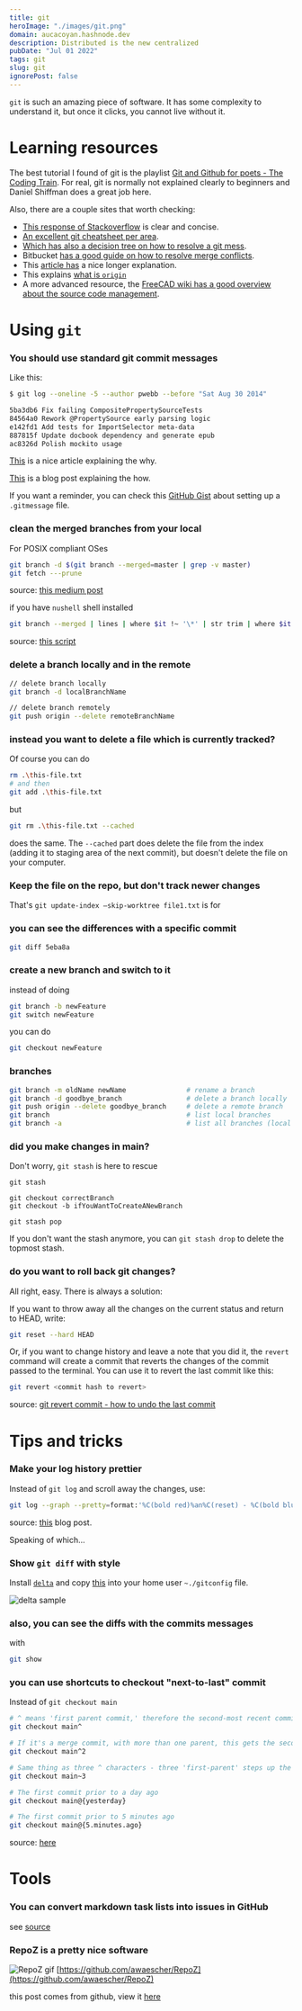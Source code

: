 ```yaml
---
title: git
heroImage: "./images/git.png"
domain: aucacoyan.hashnode.dev
description: Distributed is the new centralized
pubDate: "Jul 01 2022"
tags: git
slug: git
ignorePost: false
---
```


`git` is such an amazing piece of software. It has some complexity to understand it, but once it clicks, you cannot live without it.

# Learning resources

The best tutorial I found of git is the playlist [Git and Github for poets - The Coding Train](https://www.youtube.com/watch?v=BCQHnlnPusY&list=PLRqwX-V7Uu6ZF9C0YMKuns9sLDzK6zoiV). For real, git is normally not explained clearly to beginners and Daniel Shiffman does a great job here.

Also, there are a couple sites that worth checking:

- [This response of Stackoverflow](https://stackoverflow.com/a/3690796/8552476) is clear and concise.
- [An excellent git cheatsheet per area](https://ndpsoftware.com/git-cheatsheet.html#loc=index).
- [Which has also a decision tree on how to resolve a git mess](http://justinhileman.info/article/git-pretty/git-pretty.png).
- Bitbucket [has a good guide on how to resolve merge conflicts](https://support.atlassian.com/bitbucket-cloud/docs/resolve-merge-conflicts/).
- This [article has](https://marklodato.github.io/visual-git-guide/index-en.html) a nice longer explanation.
- This explains [what is `origin`](https://medium.com/tech-journey-with-anna/what-is-origin-in-git-894e3701dbe1)
- A more advanced resource, the [FreeCAD wiki has a good overview about the source code management](https://wiki.freecadweb.org/Source_code_management).

# Using `git`

### You should use standard git commit messages

Like this:

```sh
$ git log --oneline -5 --author pwebb --before "Sat Aug 30 2014"

5ba3db6 Fix failing CompositePropertySourceTests
84564a0 Rework @PropertySource early parsing logic
e142fd1 Add tests for ImportSelector meta-data
887815f Update docbook dependency and generate epub
ac8326d Polish mockito usage
```

[This](https://cbea.ms/git-commit/) is a nice article explaining the why.

[This](https://dev.to/timmybytes/keeping-git-commit-messages-consistent-with-a-custom-template-1jkm?signin=true) is a blog post explaining the how.

If you want a reminder, you can check this [GitHub Gist](https://gist.github.com/lisawolderiksen/a7b99d94c92c6671181611be1641c733#using-git-commit-message-templates-to-write-better-commit-messages) about setting up a `.gitmessage` file.

### clean the merged branches from your local

For POSIX compliant OSes

```sh
git branch -d $(git branch --merged=master | grep -v master)
git fetch ---prune
```

source: [this medium post](https://medium.com/@FlorentDestrema/a-simple-way-to-clean-up-your-git-project-branches-283b87478fbc)

if you have `nushell` shell installed

```sh
git branch --merged | lines | where $it !~ '\*' | str trim | where $it != 'master' and $it != 'main' | each { |it| git branch -d $it } 
```

source: [this script](https://github.com/nushell/nu_scripts/blob/e60d20733e86b3fde6b7a596bab4ee6c14d4e3dc/sourced/cool-oneliners/git_gone.nu)

### delete a branch locally and in the remote

```sh
// delete branch locally
git branch -d localBranchName

// delete branch remotely
git push origin --delete remoteBranchName
```

### instead you want to delete a file which is currently tracked?

Of course you can do
```sh
rm .\this-file.txt
# and then
git add .\this-file.txt
```

but

```sh
git rm .\this-file.txt --cached
```
does the same.
The `--cached` part does delete the file from the index (adding it to staging area of the next commit), but doesn't delete the file on your computer.

### Keep the file on the repo, but don't track newer changes

That's `git update-index –skip-worktree file1.txt` is for

### you can see the differences with a specific commit

```sh
git diff 5eba8a
```

### create a new branch and switch to it

instead of doing

```sh
git branch -b newFeature
git switch newFeature
```

you can do

```sh
git checkout newFeature
```

### branches

```sh
git branch -m oldName newName               # rename a branch
git branch -d goodbye_branch                # delete a branch locally
git push origin --delete goodbye_branch     # delete a remote branch
git branch                                  # list local branches
git branch -a                               # list all branches (local and remote)
```

### did you make changes in main?

Don't worry, `git stash` is here to rescue

```
git stash

git checkout correctBranch
git checkout -b ifYouWantToCreateANewBranch

git stash pop
```

If you don't want the stash anymore, you can `git stash drop` to delete the topmost stash.

### do you want to roll back git changes?

All right, easy. There is always a solution:

If you want to throw away all the changes on the current status and return to HEAD, write:

```sh
git reset --hard HEAD
```

Or, if you want to change history and leave a note that you did it, the `revert` command will create a commit that reverts the changes of the commit passed to the terminal. You can use it to revert the last commit like this:

```sh
git revert <commit hash to revert>
```

source: [git revert commit - how to undo the last commit](https://www.freecodecamp.org/news/git-revert-commit-how-to-undo-the-last-commit/)

# Tips and tricks

### Make your log history prettier

Instead of `git log` and scroll away the changes, use:

```sh
git log --graph --pretty=format:'%C(bold red)%an%C(reset) - %C(bold blue)%h%C(reset) - %C(bold green)(%ar)%C(reset) %C(white)%s%C(reset) %C(dim white) %C(bold cyan)%d%C(reset)'
```

source: [this](https://blog.scottnonnenberg.com/better-git-configuration/#alias) blog post.

Speaking of which...

### Show `git diff` with style

Install [`delta`](https://github.com/dandavison/delta) and copy [this](https://github.com/dandavison/delta#get-started) into your home user `~./gitconfig` file.

![delta sample](https://user-images.githubusercontent.com/52205/87230973-412eb900-c381-11ea-8aec-cc200290bd1b.png)

### also, you can see the diffs with the commits messages

with

```sh
git show
```

### you can use shortcuts to checkout "next-to-last" commit

Instead of `git checkout main`

```sh
# ^ means 'first parent commit,' therefore the second-most recent commit in the main branch
git checkout main^

# If it's a merge commit, with more than one parent, this gets the second parent
git checkout main^2

# Same thing as three ^ characters - three 'first-parent' steps up the tree
git checkout main~3

# The first commit prior to a day ago
git checkout main@{yesterday}

# The first commit prior to 5 minutes ago
git checkout main@{5.minutes.ago}
```

source: [here](https://blog.scottnonnenberg.com/better-git-configuration/#bonus-more-revisions)

# Tools

### You can convert markdown task lists into issues in GitHub

see [source](https://docs.github.com/en/get-started/writing-on-github/working-with-advanced-formatting/about-task-lists#creating-task-lists)

### RepoZ is a pretty nice software

![RepoZ gif](https://raw.githubusercontent.com/awaescher/RepoZ/master/_doc/QuickNavigation.gif)
[https://github.com/awaescher/RepoZ](https://github.com/awaescher/RepoZ)

this post comes from github, view it [here](https://github.com/AucaCoyan/blog/blob/main/src/content/blog/git.md)
